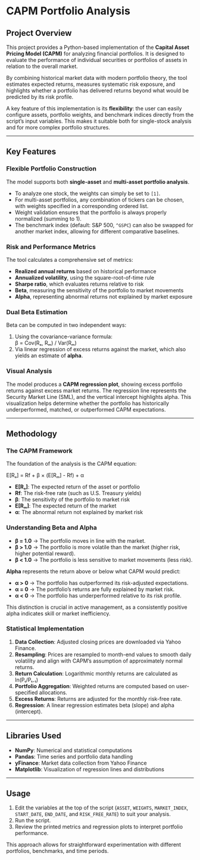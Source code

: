 # CAPM Portfolio Analysis

## Project Overview

This project provides a Python-based implementation of the **Capital Asset Pricing Model (CAPM)** for analyzing financial portfolios. It is designed to evaluate the performance of individual securities or portfolios of assets in relation to the overall market.  

By combining historical market data with modern portfolio theory, the tool estimates expected returns, measures systematic risk exposure, and highlights whether a portfolio has delivered returns beyond what would be predicted by its risk profile.

A key feature of this implementation is its **flexibility**: the user can easily configure assets, portfolio weights, and benchmark indices directly from the script’s input variables. This makes it suitable both for single-stock analysis and for more complex portfolio structures.

---

## Key Features

### Flexible Portfolio Construction
The model supports both **single-asset** and **multi-asset portfolio analysis**.  
- To analyze one stock, the weights can simply be set to `[1]`.  
- For multi-asset portfolios, any combination of tickers can be chosen, with weights specified in a corresponding ordered list.  
- Weight validation ensures that the portfolio is always properly normalized (summing to 1).  
- The benchmark index (default: S&P 500, `^GSPC`) can also be swapped for another market index, allowing for different comparative baselines.

### Risk and Performance Metrics
The tool calculates a comprehensive set of metrics:
- **Realized annual returns** based on historical performance  
- **Annualized volatility**, using the square-root-of-time rule  
- **Sharpe ratio**, which evaluates returns relative to risk  
- **Beta**, measuring the sensitivity of the portfolio to market movements  
- **Alpha**, representing abnormal returns not explained by market exposure  

### Dual Beta Estimation
Beta can be computed in two independent ways:
1. Using the covariance-variance formula:  
β = Cov(Rₐ, Rₘ) / Var(Rₘ)
2. Via linear regression of excess returns against the market, which also yields an estimate of **alpha**.

### Visual Analysis
The model produces a **CAPM regression plot**, showing excess portfolio returns against excess market returns. The regression line represents the Security Market Line (SML), and the vertical intercept highlights alpha. This visualization helps determine whether the portfolio has historically underperformed, matched, or outperformed CAPM expectations.

---

## Methodology

### The CAPM Framework
The foundation of the analysis is the CAPM equation:

E[Rₐ] = Rf + β × (E[Rₘ] - Rf) + α

- **E[Rₐ]**: The expected return of the asset or portfolio  
- **Rf**: The risk-free rate (such as U.S. Treasury yields)  
- **β**: The sensitivity of the portfolio to market risk  
- **E[Rₘ]**: The expected return of the market  
- **α**: The abnormal return not explained by market risk  

### Understanding Beta and Alpha
- **β = 1.0** → The portfolio moves in line with the market.  
- **β > 1.0** → The portfolio is more volatile than the market (higher risk, higher potential reward).  
- **β < 1.0** → The portfolio is less sensitive to market movements (less risk).  

**Alpha** represents the return above or below what CAPM would predict:  
- **α > 0** → The portfolio has outperformed its risk-adjusted expectations.  
- **α = 0** → The portfolio’s returns are fully explained by market risk.  
- **α < 0** → The portfolio has underperformed relative to its risk profile.  

This distinction is crucial in active management, as a consistently positive alpha indicates skill or market inefficiency.

### Statistical Implementation
1. **Data Collection**: Adjusted closing prices are downloaded via Yahoo Finance.  
2. **Resampling**: Prices are resampled to month-end values to smooth daily volatility and align with CAPM’s assumption of approximately normal returns.  
3. **Return Calculation**: Logarithmic monthly returns are calculated as
   ln(Pₜ/Pₜ₋₁) 
5. **Portfolio Aggregation**: Weighted returns are computed based on user-specified allocations.  
6. **Excess Returns**: Returns are adjusted for the monthly risk-free rate.  
7. **Regression**: A linear regression estimates beta (slope) and alpha (intercept).  

---

## Libraries Used

- **NumPy**: Numerical and statistical computations  
- **Pandas**: Time series and portfolio data handling  
- **yFinance**: Market data collection from Yahoo Finance  
- **Matplotlib**: Visualization of regression lines and distributions  

---

## Usage

1. Edit the variables at the top of the script (`ASSET`, `WEIGHTS`, `MARKET_INDEX`, `START_DATE`, `END_DATE`, and `RISK_FREE_RATE`) to suit your analysis.  
2. Run the script.  
3. Review the printed metrics and regression plots to interpret portfolio performance.  

This approach allows for straightforward experimentation with different portfolios, benchmarks, and time periods.
